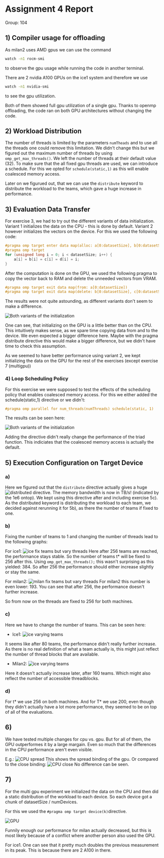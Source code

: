 # Assignment 4 Report
Group: 104

## 1) Compiler usage for offloading

As milan2 uses AMD gpus we can use the command 
```bash
watch -n1 rocm-smi 
```
to observe the gpu usage while running the code in another terminal.

There are 2 nvidia A100 GPUs on the ice1 system and therefore we use
```bash
watch -n1 nvidia-smi
```
to see the gpu utilization.

Both of them showed full gpu utilization of a single gpu. Thanks to openmp offloading, the code ran on both GPU architectures without changing the code. 

## 2) Workload Distribution

The number of threads is limited by the parameters ```numTheads``` and to use all the threads one could remove this limitation. We didn't change this but we figured out the maximum number of threads by using ```omp_get_max_threads()```. We left the number of threads at their default value (32). To make sure that the all fixed gpu threads are used, we can introduce a schedule. For this we opted for ```schedule(static,1)``` as this will enable coalesced memory access. 

Later on we figurued out, that we can use the ```distribute``` keyword to distribute the workload to the teams, which gave a huge increase in performance.

## 3) Evaluation Data Transfer

For exercise 3, we had to try out the different variants of data initialization. 
Variant 1 initializes the data on the CPU - this is done by default.
Variant 2 however initializes the vectors on the device. For this we used the following code:
```cpp
#pragma omp target enter data map(alloc: a[0:datasetSize], b[0:datasetSize], c[0:datasetSize], d[0:datasetSize])
#pragma omp target 
for (unsigned long i = 0; i < datasetSize; i++) {
    a[i] = b[i] = c[i] = d[i] = i;
}
```
After the computation is done on the GPU, we used the following pragma to copy the vector back to RAM and delete the unneeded vectors from VRAM.

```cpp
#pragma omp target exit data map(from: a[0:datasetSize])
#pragma omp target exit data map(delete: b[0:datasetSize], c[0:datasetSize], d[0:datasetSize])
```

The results were not quite astounding, as different variants don't seem to make a difference.

![Both variants of the initialization](../src/finished/ex03/ex03.png)

One can see, that initializing on the GPU is a little better than on the CPU. This intuitively makes sense, as we spare time copying data from and to the device. We even expected a bigger difference here. Maybe with the pragma distribute directive this would make a bigger difference, but we didn't have time to check this assumption.

As we seemed to have better performance using variant 2, we kept initializing the data on the GPU for the rest of the exercises (except exercise 7 (multigpu)) 
### 4) Loop Scheduling Policy
For this exercise we were supposed to test the effects of the scheduling policy that enables coalesced memory access. For this we either added the schedule(static,1) directive or we didn't:
```c
#pragma omp parallel for num_threads(numThreads) schedule(static, 1)
```

The results can be seen here:

![Both variants of the initialization](../src/finished/ex04/ex04.png)

Adding the directive didn't really change the performance of the triad function. This indiciates that the coalesced memory access is actually the default. 

## 5) Execution Configuration on Target Device
### a) 
Here we figured out that the ```distribute``` directive actually gives a huge 
![distributed directive](../src/finished/ex05_b_teams/ex05_distributed_vs_not_distributed.png).
The memory bandwidth is now in TB/s! (indicated by the 1e6 ontop). We kept using this directive after and including exercise 5c). As the distributed keyword is distributing the workload to each team, we decided against rerunning it for 5b), as there the number of teams if fixed to one. 

### b) 
Fixing the number of teams to 1 and changing the number of threads lead to the following graphs:

For ice1:
![ice fix teams but vary threads](../src/finished/ex05_b/ex03_ice.png)
Here after 256 teams are reached, the performance stays stable. So the number of teams t* will be fixed to 256 after this. Using ```omp_get_max_threads();``` this wasn't surprising as this yielded: 384. So after 256 the performance should either increase slightly or stay the same.

For milan2:
![milan fix teams but vary threads](../src/finished/ex05_b/ex03_milan.png)
For milan2 this number is even lower: 193. You can see that after 256, the performance doesn't further increase.

So from now on the threads are fixed to 256 for both machines.

### c)
Here we have to change the number of teams.
This can be seen here:

- Ice1:
![ice varying teams](../src/finished/ex05_distributed_teams/ex05_ice1_teams.png)

It seems like after 80 teams, the performance didn't really further increase. As there is no real definition of what a team actually is, this might just reflect the number of thread blocks that are available.

- Milan2:
![ice varying teams](../src/finished/ex05_distributed_teams/ex05_milan2_teams.png)

Here it doesn't actually increase later, after 160 teams. Which might also reflect the number of accessible threadblocks. 

### d)
For t* we use 256 on both machines. And for T* we use 200, even though they didn't actually have a lot more performance, they seemed to be on top of all of the evaluations.

## 6) 
We have tested multiple changes for cpu vs. gpu. But for all of them, the GPU outperformes it by a large margain. Even so much that the differences in the CPU performance aren't even visible.

E.g.:
![CPU spread](../src/finished/ex06/ex04_spread_bind.png)
This shows the spread binding of the gpu.
Or compared to the close binding:
![CPU close](../src/finished/ex06/ex04_close_bind_milan2.png)
No difference can be seen.

## 7) 
For the multi gpu experiment we initialized the data on the CPU and then did a static distribution of the workload to each device.
So each device got a chunk of datasetSize / numDevices.

For this we used the ```#pragma omp target device(k)```directive.

![GPU](../src/finished/ex07/ex07_multi.png)

Funnily enough our performance for milan actually decreased, but this is most likely because of a conflict where another person also used the GPU.

For ice1. One can see that it pretty much doubles the previous measurement in its peak. This is because there are 2 A100 in there.

